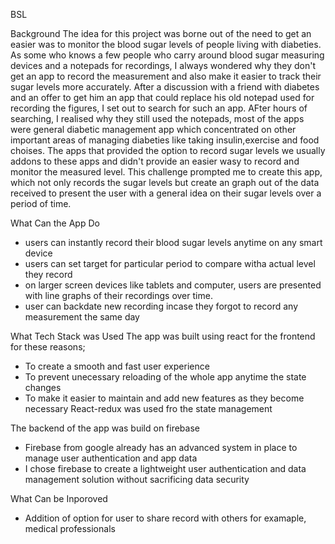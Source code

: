 BSL

Background
The idea for this project was borne out of the need to get an easier was to monitor the blood sugar levels of people living with diabeties. As some who knows a few people who carry around blood sugar measuring devices and a notepads for recordings, I always wondered why they don't get an app to record the measurement and also make it easier to track their sugar levels more accurately. After a discussion with a friend with diabetes and an offer to get him an app that could replace his old notepad used for recording the figures, I set out to search for such an app. AFter hours of searching, I realised why they still used the notepads, most of the apps were general diabetic management app which concentrated on other important areas of managing diabeties like taking insulin,exercise and food choises. The apps that provided the option to record sugar levels we usually addons to these apps and didn't provide an easier wasy to record and monitor the measured level. This challenge prompted me to create this app, which not only records the sugar levels but create an graph out of the data received to present the user with a general idea on  their sugar levels over a period of time.

What Can the App Do
- users can instantly record their blood sugar levels anytime on any smart device
- users can set target for particular period to compare witha actual level they record
- on larger screen devices like tablets and computer, users are presented with line graphs of their recordings over time.
- user can backdate new recording incase they forgot to record any measurement the same day


What Tech Stack was Used
The app was built using react for the frontend for these reasons; 
- To create a smooth and fast user experience
- To prevent unecessary reloading of the whole app anytime the state changes
- To make it easier to maintain and add new features as they become necessary
 React-redux was used fro the state management

The backend of the app was build on firebase
- Firebase from google already has an advanced system in place to manage user authentication and app data
- I chose firebase to create a lightweight user authentication and data management solution without sacrificing data security 


What Can be Inporoved
- Addition of option for user to share record with others for examaple, medical professionals 
